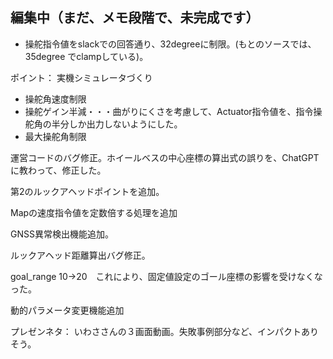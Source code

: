 ## 編集中（まだ、メモ段階で、未完成です）

- 操舵指令値をslackでの回答通り、32degreeに制限。(もとのソースでは、35degree でclampしている)。

ポイント：
実機シミュレータづくり
- 操舵角速度制限
- 操舵ゲイン半減・・・曲がりにくさを考慮して、Actuator指令値を、指令操舵角の半分しか出力しないようにした。
- 最大操舵角制限


運営コードのバグ修正。ホイールベスの中心座標の算出式の誤りを、ChatGPTに教わって、修正した。

第2のルックアヘッドポイントを追加。

Mapの速度指令値を定数倍する処理を追加

GNSS異常検出機能追加。

ルックアヘッド距離算出バグ修正。

goal_range	10→20　これにより、固定値設定のゴール座標の影響を受けなくなった。

動的パラメータ変更機能追加

プレゼンネタ：
いわささんの３画面動画。失敗事例部分など、インパクトありそう。
